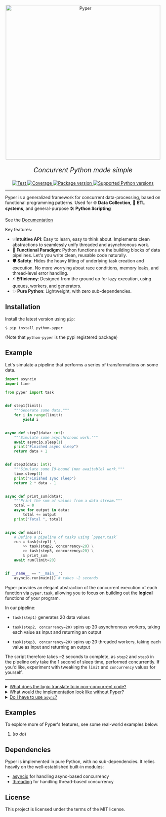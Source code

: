 <p align="center">
  <img src="https://raw.githubusercontent.com/pyper-dev/pyper/refs/heads/main/assets/pyper.png" alt="Pyper" style="width: 500px;">
</p>
<p align="center" style="font-size: 1.5em;">
    <em>Concurrent Python made simple</em>
</p>

</p>

<p align="center">
<a href="https://github.com/pyper-dev/pyper/actions/workflows/test.yml" target="_blank">
    <img src="https://github.com/pyper-dev/pyper/actions/workflows/test.yml/badge.svg" alt="Test">
</a>
<a href="https://coveralls.io/github/pyper-dev/pyper" target="_blank">
    <img src="https://coveralls.io/repos/github/pyper-dev/pyper/badge.svg" alt="Coverage">
</a>
<a href="https://pypi.org/project/python-pyper" target="_blank">
    <img src="https://img.shields.io/pypi/v/python-pyper?color=%2334D058&label=pypi%20package" alt="Package version">
</a>
<a href="https://pypi.org/project/python-pyper" target="_blank">
    <img src="https://img.shields.io/pypi/pyversions/python-pyper.svg?color=%2334D058" alt="Supported Python versions">
</a>
</p>

---

Pyper is a generalized framework for concurrent data-processing, based on functional programming patterns. Used for 🌐 **Data Collection**, 🔀 **ETL systems**, and general-purpose 🛠️ **Python Scripting**

See the [Documentation](https://pyper-dev.github.io/pyper/)

Key features:

* 💡**Intuitive API**: Easy to learn, easy to think about. Implements clean abstractions to seamlessly unify threaded and asynchronous work.
* 🚀 **Functional Paradigm**: Python functions are the building blocks of data pipelines. Let's you write clean, reusable code naturally.
* 🛡️ **Safety**: Hides the heavy lifting of underlying task creation and execution. No more worrying about race conditions, memory leaks, and thread-level error handling.
* ⚡ **Efficiency**: Designed from the ground up for lazy execution, using queues, workers, and generators.
* ✨ **Pure Python**: Lightweight, with zero sub-dependencies.

## Installation

Install the latest version using `pip`:

```console
$ pip install python-pyper
```

(Note that `python-pyper` is the pypi registered package)

## Example

Let's simulate a pipeline that performs a series of transformations on some data. 

```python
import asyncio
import time

from pyper import task


def step1(limit):
    """Generate some data."""
    for i in range(limit):
        yield i


async def step2(data: int):
    """Simulate some asynchronous work."""
    await asyncio.sleep(1)
    print("Finished async sleep")
    return data + 1


def step3(data: int):
    """Simulate some IO-bound (non awaitable) work."""
    time.sleep(1)
    print("Finished sync sleep")
    return 2 * data - 1


async def print_sum(data):
    """Print the sum of values from a data stream."""
    total = 0
    async for output in data:
        total += output
    print("Total ", total)


async def main():
    # Define a pipeline of tasks using `pyper.task`
    run = task(step1) \
        >> task(step2, concurrency=20) \
        >> task(step3, concurrency=20) \
        & print_sum
    await run(limit=20)


if __name__ == "__main__":
    asyncio.run(main()) # takes ~2 seconds
```

Pyper provides an elegant abstraction of the concurrent execution of each function via `pyper.task`, allowing you to focus on building out the **logical** functions of your program.

In our pipeline:

* `task(step1)` generates 20 data values

* `task(step2, concurrency=20)` spins up 20 asynchronous workers, taking each value as input and returning an output

* `task(step3, concurrency=20)` spins up 20 threaded workers, taking each value as input and returning an output

The script therefore takes ~2 seconds to complete, as `step2` and `step3` in the pipeline only take the 1 second of sleep time, performed concurrently. If you'd like, experiment with tweaking the `limit` and `concurrency` values for yourself.

---

<details markdown="1">
<summary><u>What does the logic translate to in non-concurrent code?</u></summary>

<br>

Having defined the logical operations we want to perform on our data as functions, all we are doing is piping the output of one function to the input of another. In sequential code, this could look like:

```python
# Analogous to:
# pipeline = task(step1) >> task(step2) >> task(step3)
async def pipeline(limit):
    for data in step1(limit):
        data = await step2(data)
        data = step3(data)
        yield data


# Analogous to:
# run = pipeline & print_sum
async def run(limit):
    await print_sum(pipeline(limit))


async def main():
    await run(20) # takes ~40 seconds
```

Pyper uses the `>>` syntax as an intuitive representation of this input-output piping between tasks.

</details>

<details markdown="1">
<summary><u>What would the implementation look like without Pyper?</u></summary>

<br>

Concurrent programming in Python is notoriously difficult to get right. In a concurrent data pipeline, some challenges are:

* We want producers to concurrently execute tasks and send results to the next stage as soon as it's done processing
* We want consumers to lazily pick up output as soon as it's available from the previous stage
* We need to somehow unify the execution of threads and coroutines, without letting non-awaitable tasks clog up the event-loop

The basic approach to doing this is by using queues-- a simplified and very unabstracted implementation could be:

```python
async def pipeline(limit):
    q1 = asyncio.Queue()
    q2 = asyncio.Queue()
    q3 = asyncio.Queue()

    step2_concurrency=20
    step3_concurrency=20

    async def worker1():
        for data in step1(limit):
            await q1.put(data)
        for _ in range(step2_concurrency): 
            await q1.put(None)

    worker2s_finished = 0
    async def worker2():
        nonlocal worker2s_finished
        while True:
            data = await q1.get()
            if data is None:
                break
            output = await step2(data)
            await q2.put(output)
        worker2s_finished += 1
        if worker2s_finished == step2_concurrency:
            for _ in range(step3_concurrency): 
                await q2.put(None)

    worker3s_finished = 0
    async def worker3():
        nonlocal worker3s_finished
        loop = asyncio.get_running_loop()
        while True:
            data = await q2.get()
            if data is None:
                break
            # Pyper uses a custom thread group handler instead of run_in_executor
            output = await loop.run_in_executor(None, step3, data)
            await q3.put(output)
        worker3s_finished += 1
        if worker3s_finished == step3_concurrency:
            await q3.put(None)

    async with asyncio.TaskGroup() as tg:
        # Start all workers in the background
        tg.create_task(worker1())
        for _ in range(step2_concurrency):
            tg.create_task(worker2())
        for _ in range(step3_concurrency):
            tg.create_task(worker3())
        # Yield data until all workers have stopped
        while True:
            data = await q3.get()
            if data is None:
                break
            yield data


async def run(limit):
    await print_sum(pipeline(limit))


async def main():
    await run(20) # takes ~2 seconds
```

This implementation achieves the basic desired concurrent data flow, but still lacks some quality-of-life features that Pyper takes care of, like error handling within threads.

Pyper handles the complexities of managing queues and workers, so that this code can be reduced to the two-line main function in the example above.

</details>

<details markdown="1">
<summary><u>Do I have to use <code>async</code>?</u></summary>

<br>

No-- not every program is asynchronous, so Pyper pipelines are by default synchronous, as long as their tasks are defined as synchronous functions. For example:

```python
import time

from pyper import task


def step1(limit):
    for i in range(limit):
        yield i


def step2(data: int):
    time.sleep(1)
    return data + 1


def step3(data: int):
    time.sleep(1)
    return 2 * data - 1


def print_sum(data):
    total = 0
    for output in data:
        total += output
    print("Total ", total)


def main():
    run = task(step1) \
        >> task(step2, concurrency=20) \
        >> task(step3, concurrency=20) \
        & print_sum
    # Run synchronously
    run(limit=20)


if __name__ == "__main__":
    main() # takes ~2 seconds
```

A pipeline consisting of _at least one asynchronous function_ becomes an `AsyncPipeline`, which exposes the same logical function, provided `async` and `await` syntax in all of the obvious places. This makes it effortless to unify synchronously defined and asynchronously defined functions where need be.

</details>

## Examples

To explore more of Pyper's features, see some real-world examples below:

1. (_to do_)

## Dependencies

Pyper is implemented in pure Python, with no sub-dependencies. It relies heavily on the well-established built-in modules:
* [asyncio](https://docs.python.org/3/library/asyncio.html) for handling async-based concurrency
* [threading](https://docs.python.org/3/library/threading.html) for handling thread-based concurrency

## License

This project is licensed under the terms of the MIT license.